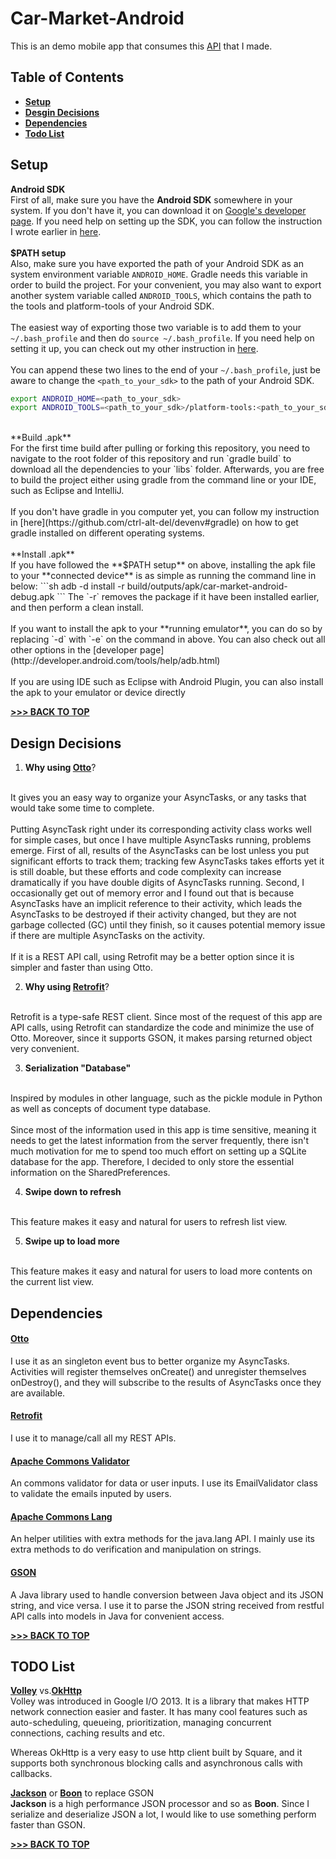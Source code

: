 # Car-Market-Android

This is an demo mobile app that consumes this [API](https://github.com/ctrl-alt-del/car-market) that I made.

## Table of Contents
  * [**Setup**](#setup)
  * [**Desgin Decisions**](#design-decisions)
  * [**Dependencies**](#dependencies)
  * [**Todo List**](#todo-list)


## Setup
**Android SDK**
<br>
First of all, make sure you have the **Android SDK** somewhere in your system.  If you don't have it, you can download it on [Google's developer page](http://developer.android.com/sdk/index.html).  If you need help on setting up the SDK, you can follow the instruction I wrote earlier in [here](https://github.com/ctrl-alt-del/devenv#sdk).
<br><br>
**$PATH setup**
<br>
Also, make sure you have exported the path of your Android SDK as an system environment variable `ANDROID_HOME`.  Gradle needs this variable in order to build the project.  For your convenient, you may also want to export another system variable called `ANDROID_TOOLS`, which contains the path to the tools and platform-tools of your Android SDK.
<br><br>
The easiest way of exporting those two variable is to add them to your `~/.bash_profile` and then do `source ~/.bash_profile`.  If you need help on setting it up, you can check out my other instruction in [here](https://github.com/ctrl-alt-del/devenv#setup-bash_profile).
<br><br>
You can append these two lines to the end of your `~/.bash_profile`, just be aware to change the `<path_to_your_sdk>` to the path of your Android SDK.
```sh
export ANDROID_HOME=<path_to_your_sdk>
export ANDROID_TOOLS=<path_to_your_sdk>/platform-tools:<path_to_your_sdk>/tools/
```
<br>
**Build .apk**
<br>
For the first time build after pulling or forking this repository, you need to navigate to the root folder of this repository and run `gradle build` to download all the dependencies to your `libs` folder.  Afterwards, you are free to build the project either using gradle from the command line or your IDE, such as Eclipse and IntelliJ.
<br><br>
If you don't have gradle in you computer yet, you can follow my instruction in [here](https://github.com/ctrl-alt-del/devenv#gradle) on how to get gradle installed on different operating systems.
<br><br>
**Install .apk**
<br>
If you have followed the **$PATH setup** on above, installing the apk file to your **connected device** is as simple as running the command line in below:
```sh
adb -d install -r build/outputs/apk/car-market-android-debug.apk
```
The `-r` removes the package if it have been installed earlier, and then perform a clean install.
<br><br>
If you want to install the apk to your **running emulator**, you can do so by replacing `-d` with `-e` on the command in above. You can also check out all other options in the [developer page](http://developer.android.com/tools/help/adb.html)
<br><br>
If you are using IDE such as Eclipse with Android Plugin, you can also install the apk to your emulator or device directly

[**>>> BACK TO TOP**](#table-of-contents)

## Design Decisions
1. **Why using [Otto](#otto)**?
<br>
It gives you an easy way to organize your AsyncTasks, or any tasks that would take some time to complete.
<br><br>
Putting AsyncTask right under its corresponding activity class works well for simple cases, but once I have multiple AsyncTasks running, problems emerge.  First of all, results of the AsyncTasks can be lost unless you put significant efforts to track them; tracking few AsyncTasks takes efforts yet it is still doable, but these efforts and code complexity can increase dramatically if you have double digits of AsyncTasks running.  Second, I occasionally get out of memory error and I found out that is because AsyncTasks have an implicit reference to their activity, which leads the AsyncTasks to be destroyed if their activity changed, but they are not garbage collected (GC) until they finish, so it causes potential memory issue if there are multiple AsyncTasks on the activity.
<br><br>
If it is a REST API call, using Retrofit may be a better option since it is simpler and faster than using Otto.

2. **Why using [Retrofit](http://square.github.io/retrofit/)**?
<br>
Retrofit is a type-safe REST client.  Since most of the request of this app are API calls, using Retrofit can standardize the code and minimize the use of Otto.  Moreover, since it supports GSON, it makes parsing returned object very convenient.

3. **Serialization "Database"**
<br>
Inspired by modules in other language, such as the pickle module in Python as well as concepts of document type database.
<br><br>
Since most of the information used in this app is time sensitive, meaning it needs to get the latest information from the server frequently, there isn't much motivation for me to spend too much effort on setting up a SQLite  database for the app.  Therefore, I decided to only store the essential information on the SharedPreferences.

4. **Swipe down to refresh**
<br>
This feature makes it easy and natural for users to refresh list view.

5. **Swipe up to load more**
<br>
This feature makes it easy and natural for users to load more contents on the current list view.


## Dependencies
#### [**Otto**](http://square.github.io/otto/)
I use it as an singleton event bus to better organize my AsyncTasks.  Activities will register themselves onCreate() and unregister themselves onDestroy(), and they will subscribe to the results of AsyncTasks once they are available.

#### [**Retrofit**](http://square.github.io/retrofit/)
I use it to manage/call all my REST APIs.

#### [**Apache Commons Validator**](http://commons.apache.org/proper/commons-validator/)
An commons validator for data or user inputs.  I use its EmailValidator class to validate the emails inputed by users.

#### [**Apache Commons Lang**](http://commons.apache.org/proper/commons-lang/)
An helper utilities with extra methods for the java.lang API.  I mainly use its extra methods to do verification and manipulation on strings.

#### [**GSON**](https://code.google.com/p/google-gson/)
A Java library used to handle conversion between Java object and its JSON string, and vice versa.  I use it to parse the JSON string received from restful API calls into models in Java for convenient access.

[**>>> BACK TO TOP**](#table-of-contents)

## TODO List
[**Volley**](http://developer.android.com/training/volley/index.html) vs.[**OkHttp**](http://square.github.io/okhttp/)
<br>
Volley was introduced in Google I/O 2013.  It is a library that makes HTTP network connection easier and faster.  It has many cool features such as auto-scheduling, queueing, prioritization, managing concurrent connections, caching results and etc.

Whereas OkHttp is a very easy to use http client built by Square, and it supports both synchronous blocking calls and asynchronous calls with callbacks.

[**Jackson**](http://jackson.codehaus.org/) or [**Boon**](https://github.com/RichardHightower/boon) to replace GSON
<br>
**Jackson** is a high performance JSON processor and so as **Boon**.  Since I serialize and deserialize JSON a lot, I would like to use something perform faster than GSON.

[**>>> BACK TO TOP**](#table-of-contents)
